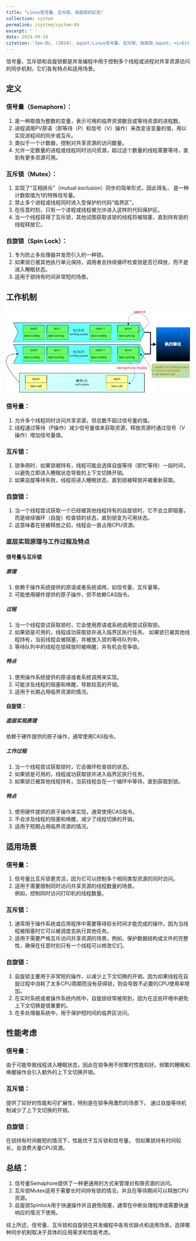 ```yaml
---
title: "Linux信号量、互斥锁、自旋锁的区别"
collection: system
permalink: /system/system-04
excerpt: ' '
date: 2024-09-10
citation: 'Joe-Bi. (2024). &quot;Linux信号量、互斥锁、自旋锁.&quot; <i>GitHub Joe-Bi of Bugs</i>'
---
```



信号量、互斥锁和自旋锁都是并发编程中用于控制多个线程或进程对共享资源访问的同步机制，它们各有特点和适用场景。

## 定义

### 信号量（Semaphore）：
1) 是一种取值为整数的变量，表示可用的临界资源数目或等待资源的进程数。<br />
2) 进程调用PV原语（即等待（P）和信号（V）操作）来改变该变量的值，用以实现进程间的同步或互斥。<br />
3) 类似于一个计数器，控制对共享资源的访问数量。<br />
4) 允许一定数量的进程或线程同时访问资源，超过这个数量的线程需要等待，直到有更多资源可用。<br />

### 互斥锁（Mutex）：
1) 实现了“互相排斥”（mutual exclusion）同步的简单形式，因此得名， 是一种计数取值为1的特殊信号量。<br />
2) 禁止多个进程或线程同时进入受保护的代码“临界区”。<br />
3) 在任意时刻，只有一个进程或线程被允许进入这样的代码保护区。<br />
4) 当一个线程获得了互斥锁，其他试图获取该锁的线程将被阻塞，直到持有锁的线程释放它。<br />

### 自旋锁（Spin Lock）：
1) 专为防止多处理器并发而引入的一种锁。<br />
2) 如果锁已被其他执行单元保持，调用者会持续循环检查锁是否已释放，而不是进入睡眠状态。<br />
3) 适用于锁持有时间非常短的场景。<br />

## 工作机制
<div  align="center">
<img src="../images/semaphore-mutex-spinlock.png"/>
</div>

### 信号量：
1) 允许多个线程同时访问共享资源，但总数不超过信号量的值。<br />
2) 线程通过等待（P操作）减少信号量值来获取资源，释放资源时通过信号（V操作）增加信号量值。<br />

### 互斥锁：
1) 锁争用时，如果锁被持有，线程可能会选择自旋等待（即忙等待）一段时间，以避免立即进入睡眠状态导致的上下文切换开销。<br />
2) 如果自旋等待失败，线程将进入睡眠状态，直到锁被释放并被重新获取。<br />

### 自旋锁：
1) 当一个线程尝试获取一个已经被其他线程持有的自旋锁时，它不会立即阻塞，而是继续循环（自旋）检查锁的状态，直到锁变为可用状态。<br />
2) 这意味着在锁被释放之前，线程会一直占用CPU资源。<br />

### 底层实现原理与工作过程及特点

#### 信号量与互斥锁

##### 原理
1) 依赖于操作系统提供的原语或者系统调用，如信号量、互斥量等。<br />
2) 可能使用硬件提供的原子操作，但不依赖CAS指令。<br />

##### 过程
1) 当一个线程尝试获取锁时，它会使用原语或系统调用尝试获取锁。<br />
2) 如果锁是可用的，线程成功获取锁并进入临界区执行任务。
如果锁已被其他线程持有，当前线程会被阻塞，并被放入锁的等待队列中。<br />
3) 等待队列中的线程在锁释放时被唤醒，并有机会竞争锁。<br />

##### 特点
1) 使用操作系统提供的原语或者系统调用来实现。<br />
2) 可能涉及线程的阻塞和唤醒，导致较高的开销。<br />
3) 适用于长期占用临界资源的情况。<br />

#### 自旋锁：

##### 底层实现原理
依赖于硬件提供的原子操作，通常使用CAS指令。

##### 工作过程
1) 当一个线程尝试获取锁时，它会循环检查锁的状态。<br />
2) 如果锁是可用的，线程成功获取锁并进入临界区执行任务。<br />
3) 如果锁已被其他线程持有，当前线程会在一个循环中等待，直到获取到锁。<br />

##### 特点
1) 使用硬件提供的原子操作来实现，通常使用CAS指令。<br />
2) 不会涉及线程的阻塞和唤醒，减少了线程切换的开销。<br />
3) 适用于短期占用临界资源的情况。<br />

## 适用场景

### 信号量：
1) 信号量比互斥锁更灵活，因为它可以控制多个相同类型资源的同时访问。<br />
2) 适用于需要限制同时访问共享资源的线程数量的场景。<br />
例如，控制同时访问打印机的线程数量。<br />

### 互斥锁：
1) 通常用于操作系统或应用程序中需要等待较长时间才能完成的操作，因为当线程被阻塞时它可以被调度去执行其他任务。<br />
2) 适用于需要严格互斥访问共享资源的场景。例如，保护数据结构或文件的完整性，确保在任意时刻只有一个线程可以修改它们。<br />

### 自旋锁：
1) 自旋锁主要用于非常短的操作，以减少上下文切换的开销，因为如果线程在自旋过程中消耗了太多CPU周期而没有获得锁，则会导致不必要的CPU使用率增加。<br />
2) 在实时系统或者操作系统内核中，自旋锁经常被用到，因为在这些环境中避免上下文切换是很重要的。<br />
3) 在多处理器系统中，用于保护短时间的临界区访问。<br />

## 性能考虑

### 信号量：
由于可能导致线程进入睡眠状态，因此在锁争用不频繁时性能较好。频繁的睡眠和唤醒操作会引入额外的上下文切换开销。

### 互斥锁：
提供了较好的性能和可扩展性，特别是在锁争用激烈的场景下。
通过自旋等待机制减少了上下文切换的开销。

### 自旋锁：
在锁持有时间极短的情况下，性能优于互斥锁和信号量。
但如果锁持有时间较长，会浪费大量CPU资源。

## 总结：

1) 信号量Semaphore提供了一种更通用的方式来管理对有限资源的访问。<br />
2) 互斥锁Mutex适用于需要长时间持有锁的情况，并且在等待期间可以释放CPU资源。<br />
3) 自旋锁Spinlock用于快速操作并且避免阻塞，通常在中断处理程序或需要快速响应的情况下使用。<br />

综上所述，信号量、互斥锁和自旋锁在并发编程中各有优缺点和适用场景。选择哪种同步机制取决于具体的应用需求和性能考虑。
